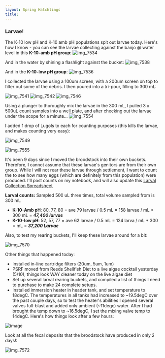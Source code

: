 ```yaml
---
layout: Spring Hatchlings
title: 
---
```


### Larvae! 

The K-10 low pH and K-10 amb pH populations spit out larvae today.  Here's how I know - you can see the larvae collecting against the banjo @ water level in this **K-10-amb pH group**: 
![img_7534](https://cloud.githubusercontent.com/assets/17264765/26012561/bce1946c-3709-11e7-9f47-28641dcc9f24.JPG)

And in the water by shining a flashlight against the bucket: 
![img_7538](https://cloud.githubusercontent.com/assets/17264765/26012569/c250e81c-3709-11e7-9736-d508af6a337f.JPG)

And in the **K-10-low pH group**: 
![img_7536](https://cloud.githubusercontent.com/assets/17264765/26012567/bfbcb784-3709-11e7-9ba6-2eeac3c2f743.JPG)

I collected the larvae using a 100um screen, with a 200um screen on top to filter out some of the debris. I then poured into a tri-pour, filling to 300 mL: 


![img_7541](https://cloud.githubusercontent.com/assets/17264765/26012573/c64154d4-3709-11e7-9a5f-eabfd623b398.JPG)
![img_7542](https://cloud.githubusercontent.com/assets/17264765/26012575/c8e21214-3709-11e7-9df2-5f26bf04fd42.JPG)
![img_7546](https://cloud.githubusercontent.com/assets/17264765/26012578/cce07932-3709-11e7-92cb-66f2a6a57e3c.JPG)

Using a plunger to thoroughly mix the larvae in the 300 mL, I pulled 3 x 500uL count samples into a well plate, and after checking out the larvae under the scope for a minute... 
![img_7554](https://cloud.githubusercontent.com/assets/17264765/26012589/defa1380-3709-11e7-84cf-ef0e229fcfda.JPG)

I added 1 drop of Lugols to each for counting purposes (this kills the larvae, and makes counting very easy): 

![img_7549](https://cloud.githubusercontent.com/assets/17264765/26012579/cf83cd74-3709-11e7-97b0-2896351ff487.JPG)

![img_7555](https://cloud.githubusercontent.com/assets/17264765/26012588/dee7d5f8-3709-11e7-933e-cf56998f86a6.JPG)


It's been 9 days since I moved the broodstock into their own buckets. Therefore, I cannot assume that these larvae's genitors are from their own group.  While I will not rear these larvae through settlement, I want to count the to see how many eggs (which are definitely from this population) were produced. I'll post counts on my notebook, and will also update this [Larval Collection Spreadsheet](https://github.com/laurahspencer/O.lurida_Stress/blob/master/Data/2017-Larval-Collection-Data.xlsx)

**Larval counts:** Sampled 500 uL three times, total volume sampled from is 300 mL
  * **K-10-Amb pH**: 80, 77, 80 = ave 79 larvae / 0.5 mL = 158 larvae / mL * 300 mL = **_47,400 larvae_**
  * **K-10-low pH**: 52, 57, 77 = ave 62 larvae / 0.5 mL = 124 larva / mL * 300 = mL = **_37,200 Larvae_** 

Also, to test my rearing buckets, I'll keep these larvae around for a bit: 

![img_7570](https://cloud.githubusercontent.com/assets/17264765/26012598/e3892ef4-3709-11e7-8f75-5798e225ac27.JPG)

Other things that happened today: 
 
  * Installed in-line cartridge filters (20um, 5um, 1um) 
  * PSRF moved from Reeds Shellfish Diet to a live algae cocktail yesterday (5/10); things look WAY cleaner today on the live algae diet
  * Set up several larval rearing buckets, and compiled a list of things I need to purchase to make 24 complete setups.
  * Installed immersion heater in header tank, and set temperature to 18degC. The temperatures in all tanks had increased to ~19.5degC over the past couple days, so to test the heater's abilities I opened several valves full-blast and added only ambient (~11degc) water. After I had brought the temp down to ~16.5degC, I set the mixing valve temp to 14degC. Here's how things look after a few hours: 
  
  ![image](https://cloud.githubusercontent.com/assets/17264765/25983054/af615502-3696-11e7-81ec-0e39c4e7707b.png)
  
Look at all the fecal deposits that the broodstock have produced in only 2 days!: 

![img_7572](https://cloud.githubusercontent.com/assets/17264765/26012600/e6d89342-3709-11e7-84b4-dec39e5b6afd.JPG)

  
